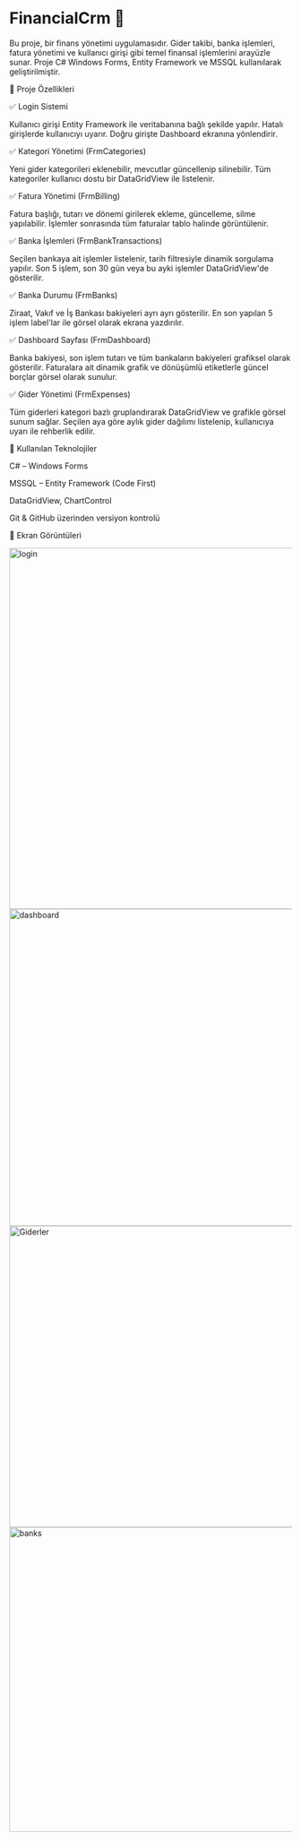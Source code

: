 # FinancialCrm 💼

Bu proje, bir finans yönetimi uygulamasıdır. Gider takibi, banka işlemleri, fatura yönetimi ve kullanıcı girişi gibi temel finansal işlemlerini arayüzle sunar. Proje C# Windows Forms, Entity Framework ve MSSQL kullanılarak geliştirilmiştir.

📌 Proje Özellikleri

✅ Login Sistemi

Kullanıcı girişi Entity Framework ile veritabanına bağlı şekilde yapılır.
Hatalı girişlerde kullanıcıyı uyarır.
Doğru girişte Dashboard ekranına yönlendirir.

✅ Kategori Yönetimi (FrmCategories)

Yeni gider kategorileri eklenebilir, mevcutlar güncellenip silinebilir.
Tüm kategoriler kullanıcı dostu bir DataGridView ile listelenir.

✅ Fatura Yönetimi (FrmBilling)

Fatura başlığı, tutarı ve dönemi girilerek ekleme, güncelleme, silme yapılabilir.
İşlemler sonrasında tüm faturalar tablo halinde görüntülenir.

✅ Banka İşlemleri (FrmBankTransactions)

Seçilen bankaya ait işlemler listelenir, tarih filtresiyle dinamik sorgulama yapılır.
Son 5 işlem, son 30 gün veya bu ayki işlemler DataGridView'de gösterilir.

✅ Banka Durumu (FrmBanks)

Ziraat, Vakıf ve İş Bankası bakiyeleri ayrı ayrı gösterilir.
En son yapılan 5 işlem label'lar ile görsel olarak ekrana yazdırılır.

✅ Dashboard Sayfası (FrmDashboard)

Banka bakiyesi, son işlem tutarı ve tüm bankaların bakiyeleri grafiksel olarak gösterilir.
Faturalara ait dinamik grafik ve dönüşümlü etiketlerle güncel borçlar görsel olarak sunulur.

✅ Gider Yönetimi (FrmExpenses)

Tüm giderleri kategori bazlı gruplandırarak DataGridView ve grafikle görsel sunum sağlar.
Seçilen aya göre aylık gider dağılımı listelenip, kullanıcıya uyarı ile rehberlik edilir.


🧠 Kullanılan Teknolojiler

C# – Windows Forms

MSSQL – Entity Framework (Code First)

DataGridView, ChartControl

Git & GitHub üzerinden versiyon kontrolü

📸 Ekran Görüntüleri

<img width="511" height="645" alt="login" src="https://github.com/user-attachments/assets/8051960d-01bb-4465-bd4a-97c7da967264" />
<img width="1177" height="566" alt="dashboard" src="https://github.com/user-attachments/assets/5b4d1608-9782-4030-8c53-db6629cf32eb" />
<img width="1059" height="538" alt="Giderler" src="https://github.com/user-attachments/assets/298711c9-6333-4ff7-8351-34d664cd0933" />
<img width="1057" height="544" alt="banks" src="https://github.com/user-attachments/assets/d157bdae-1ded-4d8a-991b-f3c31dafbbfd" />







